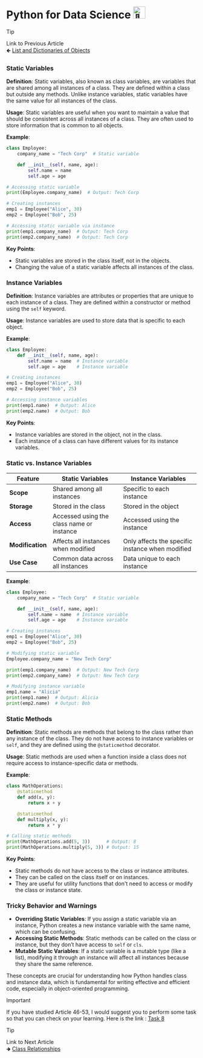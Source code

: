 # Python for Data Science <picture> <source srcset="https://fonts.gstatic.com/s/e/notoemoji/latest/1f40d/512.webp" type="image/webp"> <img src="https://fonts.gstatic.com/s/e/notoemoji/latest/1f40d/512.gif" alt="🐍" width="32" height="32"> </picture>

> [!TIP]  
> Link to Previous Article  
> 🡸 [List and Dictionaries of Objects](/OOPs%20with%20Python/Articles/52_objects_are_elements.md)

### Static Variables

**Definition**: Static variables, also known as class variables, are variables that are shared among all instances of a class. They are defined within a class but outside any methods. Unlike instance variables, static variables have the same value for all instances of the class.

**Usage**: Static variables are useful when you want to maintain a value that should be consistent across all instances of a class. They are often used to store information that is common to all objects.

**Example**:
```python
class Employee:
    company_name = "Tech Corp"  # Static variable

    def __init__(self, name, age):
        self.name = name
        self.age = age

# Accessing static variable
print(Employee.company_name)  # Output: Tech Corp

# Creating instances
emp1 = Employee("Alice", 30)
emp2 = Employee("Bob", 25)

# Accessing static variable via instance
print(emp1.company_name)  # Output: Tech Corp
print(emp2.company_name)  # Output: Tech Corp
```

**Key Points**:
- Static variables are stored in the class itself, not in the objects.
- Changing the value of a static variable affects all instances of the class.

### Instance Variables

**Definition**: Instance variables are attributes or properties that are unique to each instance of a class. They are defined within a constructor or method using the `self` keyword.

**Usage**: Instance variables are used to store data that is specific to each object.

**Example**:
```python
class Employee:
    def __init__(self, name, age):
        self.name = name  # Instance variable
        self.age = age    # Instance variable

# Creating instances
emp1 = Employee("Alice", 30)
emp2 = Employee("Bob", 25)

# Accessing instance variables
print(emp1.name)  # Output: Alice
print(emp2.name)  # Output: Bob
```

**Key Points**:
- Instance variables are stored in the object, not in the class.
- Each instance of a class can have different values for its instance variables.

### Static vs. Instance Variables

| **Feature**         | **Static Variables**                            | **Instance Variables**                        |
|---------------------|-------------------------------------------------|------------------------------------------------|
| **Scope**           | Shared among all instances                      | Specific to each instance                      |
| **Storage**         | Stored in the class                             | Stored in the object                           |
| **Access**          | Accessed using the class name or instance       | Accessed using the instance                    |
| **Modification**    | Affects all instances when modified             | Only affects the specific instance when modified |
| **Use Case**        | Common data across all instances                | Data unique to each instance                   |

**Example**:
```python
class Employee:
    company_name = "Tech Corp"  # Static variable

    def __init__(self, name, age):
        self.name = name  # Instance variable
        self.age = age    # Instance variable

# Creating instances
emp1 = Employee("Alice", 30)
emp2 = Employee("Bob", 25)

# Modifying static variable
Employee.company_name = "New Tech Corp"

print(emp1.company_name)  # Output: New Tech Corp
print(emp2.company_name)  # Output: New Tech Corp

# Modifying instance variable
emp1.name = "Alicia"
print(emp1.name)  # Output: Alicia
print(emp2.name)  # Output: Bob
```

### Static Methods

**Definition**: Static methods are methods that belong to the class rather than any instance of the class. They do not have access to instance variables or `self`, and they are defined using the `@staticmethod` decorator.

**Usage**: Static methods are used when a function inside a class does not require access to instance-specific data or methods.

**Example**:
```python
class MathOperations:
    @staticmethod
    def add(x, y):
        return x + y

    @staticmethod
    def multiply(x, y):
        return x * y

# Calling static methods
print(MathOperations.add(5, 3))      # Output: 8
print(MathOperations.multiply(5, 3)) # Output: 15
```

**Key Points**:
- Static methods do not have access to the class or instance attributes.
- They can be called on the class itself or on instances.
- They are useful for utility functions that don't need to access or modify the class or instance state.

### Tricky Behavior and Warnings

- **Overriding Static Variables**: If you assign a static variable via an instance, Python creates a new instance variable with the same name, which can be confusing.
- **Accessing Static Methods**: Static methods can be called on the class or instance, but they don’t have access to `self` or `cls`.
- **Mutable Static Variables**: If a static variable is a mutable type (like a list), modifying it through an instance will affect all instances because they share the same reference.

These concepts are crucial for understanding how Python handles class and instance data, which is fundamental for writing effective and efficient code, especially in object-oriented programming.

> [!IMPORTANT]  
> If you have studied Article 46-53, I would suggest you to perform some task so that you can check on your learning. Here is the link : [Task 8](/OOPs%20with%20Python/Tasks/task_8.ipynb)

> [!TIP]  
> Link to Next Article  
> 🡺 [Class Relationships](/OOPs%20with%20Python/Articles/54_class_relationships.md)